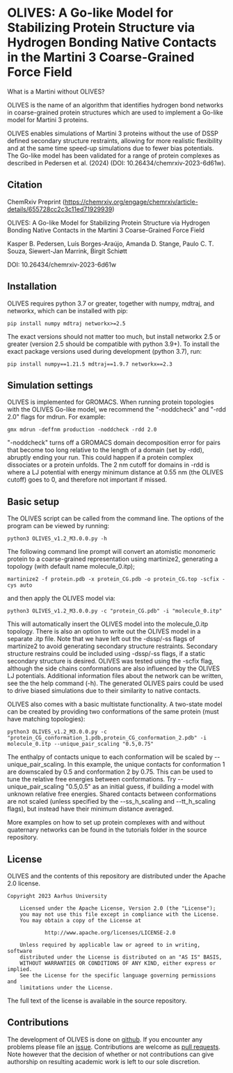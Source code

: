 # OLIVES: A Go-like Model for Stabilizing Protein Structure via Hydrogen Bonding Native Contacts in the Martini 3 Coarse-Grained Force Field

What is a Martini without OLIVES?

OLIVES is the name of an algorithm that identifies hydrogen bond networks in coarse-grained 
protein structures which are used to implement a Go-like model for Martini 3 proteins.

OLIVES enables simulations of Martini 3 proteins without the use of DSSP defined secondary structure restraints,
allowing for more realistic flexibility and at the same time speed-up simulations due to fewer bias potentials. 
The Go-like model has been validated for a range of protein complexes as described in Pedersen et al. (2024) (DOI: 10.26434/chemrxiv-2023-6d61w). 

## Citation

ChemRxiv Preprint (https://chemrxiv.org/engage/chemrxiv/article-details/655728cc2c3c11ed71929939)

OLIVES: A Go-like Model for Stabilizing Protein Structure via Hydrogen Bonding Native Contacts in the Martini 3 Coarse-Grained Force Field

Kasper B. Pedersen, Luís Borges-Araújo, Amanda D. Stange, Paulo C. T. Souza, Siewert-Jan Marrink, Birgit Schiøtt 

DOI: 10.26434/chemrxiv-2023-6d61w

## Installation

OLIVES requires python 3.7 or greater, together with numpy, mdtraj, and networkx, which can be installed with pip:

    pip install numpy mdtraj networkx>=2.5

The exact versions should not matter too much, but install networkx 2.5 or greater (version 2.5 should be compatible with python 3.9+).
To install the exact package versions used during development (python 3.7), run:
	
    pip install numpy==1.21.5 mdtraj==1.9.7 networkx==2.3

## Simulation settings

OLIVES is implemented for GROMACS. When running protein topologies with the OLIVES Go-like model, we recommend the "-noddcheck" and "-rdd 2.0" flags for mdrun. For example:

    gmx mdrun -deffnm production -noddcheck -rdd 2.0

"-noddcheck" turns off a GROMACS domain decomposition error for pairs that become too long relative to the length of a domain (set by -rdd), abruptly ending your run.
This could happen if a protein complex dissociates or a protein unfolds. 
The 2 nm cutoff for domains in -rdd is where a LJ potential with energy minimum distance at 0.55 nm (the OLIVES cutoff) goes to 0, and therefore not important if missed.

## Basic setup

The OLIVES script can be called from the command line. The options of the program 
can be viewed by running:

    python3 OLIVES_v1.2_M3.0.0.py -h

The following command line prompt will convert an atomistic monomeric protein to a coarse-grained representation using martinize2,
generating a topology (with default name molecule_0.itp);

    martinize2 -f protein.pdb -x protein_CG.pdb -o protein_CG.top -scfix -cys auto

and then apply the OLIVES model via:

    python3 OLIVES_v1.2_M3.0.0.py -c "protein_CG.pdb" -i "molecule_0.itp"

This will automatically insert the OLIVES model into the molecule_0.itp topology. There is also an option to write out the OLIVES model in a separate .itp file.
Note that we have left out the -dssp/-ss flags of martinize2 to avoid generating secondary structure restraints. 
Secondary structure restrains could be included using -dssp/-ss flags, if a static secondary structure is desired.
OLIVES was tested using the -scfix flag, although the side chains conformations are also influenced by the OLIVES LJ potentials. 
Additional information files about the network can be written, see the the help command (-h). 
The generated OLIVES pairs could be used to drive biased simulations due to their similarity to native contacts. 

OLIVES also comes with a basic multistate functionality. A two-state model can be created by providing two conformations of the same protein (must have matching topologies):

    python3 OLIVES_v1.2_M3.0.0.py -c "protein_CG_conformation_1.pdb,protein_CG_conformation_2.pdb" -i molecule_0.itp --unique_pair_scaling "0.5,0.75"

The enthalpy of contacts unique to each conformation will be scaled by --unique_pair_scaling. In this example, the unique contacts for conformation 1 are downscaled by 0.5 and conformation 2 by 0.75.
This can be used to tune the relative free energies between conformations. Try --unique_pair_scaling "0.5,0.5" as an initial guess, if building a model with unknown relative free energies. 
Shared contacts between conformations are not scaled (unless specified by the --ss_h_scaling and --tt_h_scaling flags), but instead have their minimum distance averaged.

More examples on how to set up protein complexes with and without quaternary networks can be found in the tutorials folder in the source repository.

## License

OLIVES and the contents of this repository are distributed under the Apache 2.0 license.

    Copyright 2023 Aarhus University

        Licensed under the Apache License, Version 2.0 (the "License");
        you may not use this file except in compliance with the License.
        You may obtain a copy of the License at

                http://www.apache.org/licenses/LICENSE-2.0

        Unless required by applicable law or agreed to in writing, software
        distributed under the License is distributed on an "AS IS" BASIS,
        WITHOUT WARRANTIES OR CONDITIONS OF ANY KIND, either express or implied.
        See the License for the specific language governing permissions and
        limitations under the License.

The full text of the license is available in the source repository.

## Contributions

The development of OLIVES is done on [github]. If you encounter any problems please file an [issue].
Contributions are welcome as [pull requests]. Note however that the
decision of whether or not contributions can give authorship on resulting
academic work is left to our sole discretion.

[github]: https://github.com/Martini-Force-Field-Initiative/OLIVES
[issue]: https://github.com/Martini-Force-Field-Initiative/OLIVES/issues
[pull requests]: https://github.com/Martini-Force-Field-Initiative/OLIVES/pulls



